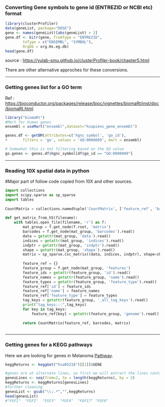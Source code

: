 ### Converting Gene symbols to gene id (ENTREZID or NCBI etc) format

```r
library(clusterProfiler)
data(geneList, package="DOSE")
gene <- names(geneList)[abs(geneList) > 2]
gene.df <- bitr(gene, fromType = "ENTREZID",
        toType = c("ENSEMBL", "SYMBOL"),
        OrgDb = org.Hs.eg.db)
head(gene.df)
```
source : https://yulab-smu.github.io/clusterProfiler-book/chapter5.html

There are other alternative approches for these conversions.

-----

### Getting genes list for a GO term

Ref : https://bioconductor.org/packages/release/bioc/vignettes/biomaRt/inst/doc/biomaRt.html
```r
library("biomaRt")
#Mart for human genes
ensembl = useMart("ensembl",dataset="hsapiens_gene_ensembl")

genes.df <- getBM(attributes=c('hgnc_symbol', 'go_id'),
+       filters = 'go', values = 'GO:0008009', mart = ensembl)

# Somewhat this is not filtering based on the GO value
go.genes <- genes.df$hgnc_symbol[df$go_id == "GO:0008009"]
```
----

### Reading 10X spatial data in python

#Major part of follow code copied from 10X and other sources.

```python
import collections
import scipy.sparse as sp_sparse
import tables
 
CountMatrix = collections.namedtuple('CountMatrix', ['feature_ref', 'barcodes', 'matrix'])
 
def get_matrix_from_h5(filename):
    with tables.open_file(filename, 'r') as f:
        mat_group = f.get_node(f.root, 'matrix')
        barcodes = f.get_node(mat_group, 'barcodes').read()
        data = getattr(mat_group, 'data').read()
        indices = getattr(mat_group, 'indices').read()
        indptr = getattr(mat_group, 'indptr').read()
        shape = getattr(mat_group, 'shape').read()
        matrix = sp_sparse.csc_matrix((data, indices, indptr), shape=shape)
         
        feature_ref = {}
        feature_group = f.get_node(mat_group, 'features')
        feature_ids = getattr(feature_group, 'id').read()
        feature_names = getattr(feature_group, 'name').read()
        feature_types = getattr(feature_group, 'feature_type').read()
        feature_ref['id'] = feature_ids
        feature_ref['name'] = feature_names
        feature_ref['feature_type'] = feature_types
        tag_keys = getattr(feature_group, '_all_tag_keys').read()
        print("tag_keys:::",tag_keys)
        for key in tag_keys:
            feature_ref[key] = getattr(feature_group, 'genome').read()
         
        return CountMatrix(feature_ref, barcodes, matrix)
     
```
---

### Getting genes for a KEGG pathways

Here we are looking for genes in Melanoma [Pathway](https://www.genome.jp/kegg-bin/get_htext?query=05218&htext=br08901.keg&option=-a&node_proc=br08901_org&proc_enabled=hsa).

```r
keggReturns <- keggGet("hsa05218")[[1]]$GENE

#genes are at alternate lines, so first we will extract the lines containing gene symbols
genesLines <- seq(from=2, to = length(keggReturns), by = 2)
keggReturns <- keggReturns[genesLines]
#further cleaning
genesList <- gsub("\\;.*","",keggReturns)
head(genesList)
#"FGF1"  "FGF2"  "FGF3"  "FGF4"  "FGF17" "FGF6" 
```
